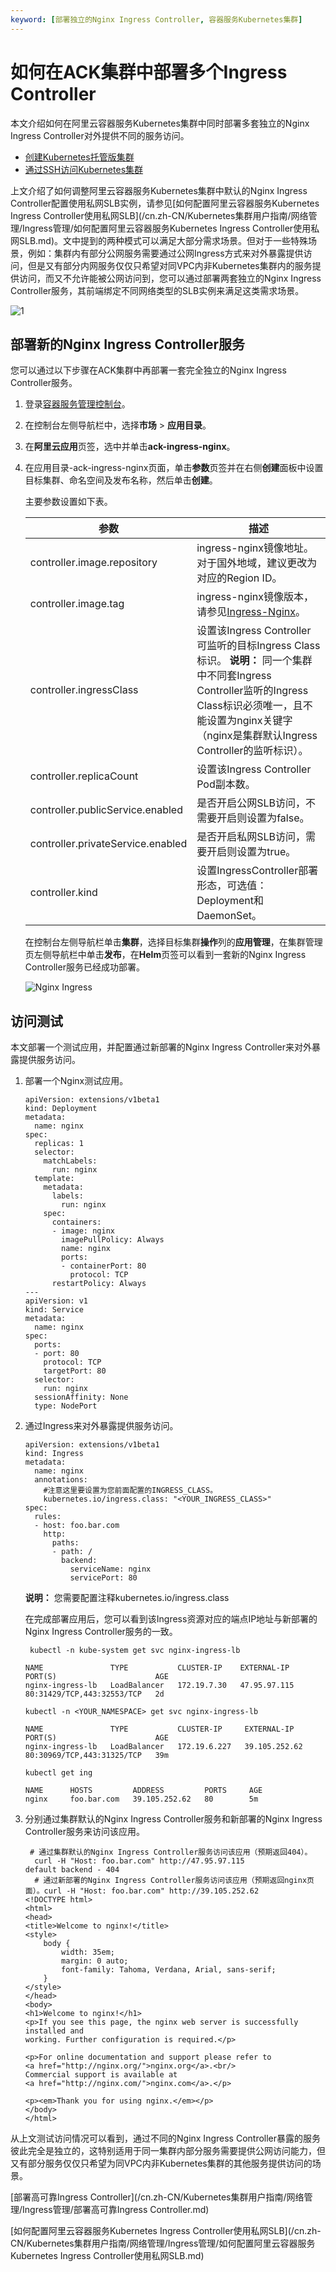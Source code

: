 ```yaml
---
keyword: [部署独立的Nginx Ingress Controller, 容器服务Kubernetes集群]
---
```


# 如何在ACK集群中部署多个Ingress Controller

本文介绍如何在阿里云容器服务Kubernetes集群中同时部署多套独立的Nginx Ingress Controller对外提供不同的服务访问。

-   [创建Kubernetes托管版集群](/cn.zh-CN/Kubernetes集群用户指南/集群管理/创建集群/创建Kubernetes托管版集群.md)
-   [通过SSH访问Kubernetes集群](/cn.zh-CN/Kubernetes集群用户指南/集群管理/连接集群/通过SSH访问Kubernetes集群.md)

上文介绍了如何调整阿里云容器服务Kubernetes集群中默认的Nginx Ingress Controller配置使用私网SLB实例，请参见[如何配置阿里云容器服务Kubernetes Ingress Controller使用私网SLB](/cn.zh-CN/Kubernetes集群用户指南/网络管理/Ingress管理/如何配置阿里云容器服务Kubernetes Ingress Controller使用私网SLB.md)。文中提到的两种模式可以满足大部分需求场景。但对于一些特殊场景，例如：集群内有部分公网服务需要通过公网Ingress方式来对外暴露提供访问，但是又有部分内网服务仅仅只希望对同VPC内非Kubernetes集群内的服务提供访问，而又不允许能被公网访问到，您可以通过部署两套独立的Nginx Ingress Controller服务，其前端绑定不同网络类型的SLB实例来满足这类需求场景。

![1](https://static-aliyun-doc.oss-accelerate.aliyuncs.com/assets/img/zh-CN/9063659951/p81390.png)

## 部署新的Nginx Ingress Controller服务

您可以通过以下步骤在ACK集群中再部署一套完全独立的Nginx Ingress Controller服务。

1.  登录[容器服务管理控制台](https://cs.console.aliyun.com)。

2.  在控制台左侧导航栏中，选择**市场** \> **应用目录**。

3.  在**阿里云应用**页签，选中并单击**ack-ingress-nginx**。

4.  在应用目录-ack-ingress-nginx页面，单击**参数**页签并在右侧**创建**面板中设置目标集群、命名空间及发布名称，然后单击**创建**。

    主要参数设置如下表。

    |参数|描述|
    |--|--|
    |controller.image.repository|ingress-nginx镜像地址。对于国外地域，建议更改为对应的Region ID。|
    |controller.image.tag|ingress-nginx镜像版本，请参见[Ingress-Nginx](/cn.zh-CN/新功能发布记录/组件介绍与变更记录/Ingress-Nginx.md)。|
    |controller.ingressClass|设置该Ingress Controller可监听的目标Ingress Class标识。 **说明：** 同一个集群中不同套Ingress Controller监听的Ingress Class标识必须唯一，且不能设置为nginx关键字（nginx是集群默认Ingress Controller的监听标识）。 |
    |controller.replicaCount|设置该Ingress Controller Pod副本数。|
    |controller.publicService.enabled|是否开启公网SLB访问，不需要开启则设置为false。|
    |controller.privateService.enabled|是否开启私网SLB访问，需要开启则设置为true。|
    |controller.kind|设置IngressController部署形态，可选值：Deployment和DaemonSet。|

    在控制台左侧导航栏单击**集群**，选择目标集群**操作**列的**应用管理**，在集群管理页左侧导航栏中单击**发布**，在**Helm**页签可以看到一套新的Nginx Ingress Controller服务已经成功部署。

    ![Nginx Ingress](https://static-aliyun-doc.oss-accelerate.aliyuncs.com/assets/img/zh-CN/0163659951/p158138.png)


## 访问测试

本文部署一个测试应用，并配置通过新部署的Nginx Ingress Controller来对外暴露提供服务访问。

1.  部署一个Nginx测试应用。

    ```
    apiVersion: extensions/v1beta1
    kind: Deployment
    metadata:
      name: nginx
    spec:
      replicas: 1
      selector:
        matchLabels:
          run: nginx
      template:
        metadata:
          labels:
            run: nginx
        spec:
          containers:
          - image: nginx
            imagePullPolicy: Always
            name: nginx
            ports:
            - containerPort: 80
              protocol: TCP
          restartPolicy: Always
    ---
    apiVersion: v1
    kind: Service
    metadata:
      name: nginx
    spec:
      ports:
      - port: 80
        protocol: TCP
        targetPort: 80
      selector:
        run: nginx
      sessionAffinity: None
      type: NodePort
    ```

2.  通过Ingress来对外暴露提供服务访问。

    ```
    apiVersion: extensions/v1beta1
    kind: Ingress
    metadata:
      name: nginx
      annotations:
        #注意这里要设置为您前面配置的INGRESS_CLASS。
        kubernetes.io/ingress.class: "<YOUR_INGRESS_CLASS>"
    spec:
      rules:
      - host: foo.bar.com
        http:
          paths:
          - path: /
            backend:
              serviceName: nginx
              servicePort: 80
    ```

    **说明：** 您需要配置注释kubernetes.io/ingress.class

    在完成部署应用后，您可以看到该Ingress资源对应的端点IP地址与新部署的Nginx Ingress Controller服务的一致。

    ```
     kubectl -n kube-system get svc nginx-ingress-lb
    ```

    ```
    NAME               TYPE           CLUSTER-IP    EXTERNAL-IP    PORT(S)                      AGE
    nginx-ingress-lb   LoadBalancer   172.19.7.30   47.95.97.115   80:31429/TCP,443:32553/TCP   2d
    ```

    ```
    kubectl -n <YOUR_NAMESPACE> get svc nginx-ingress-lb
    ```

    ```
    NAME               TYPE           CLUSTER-IP     EXTERNAL-IP     PORT(S)                      AGE
    nginx-ingress-lb   LoadBalancer   172.19.6.227   39.105.252.62   80:30969/TCP,443:31325/TCP   39m
    ```

    ```
    kubectl get ing
    ```

    ```
    NAME      HOSTS         ADDRESS         PORTS     AGE
    nginx     foo.bar.com   39.105.252.62   80        5m
    ```

3.  分别通过集群默认的Nginx Ingress Controller服务和新部署的Nginx Ingress Controller服务来访问该应用。

    ```
     # 通过集群默认的Nginx Ingress Controller服务访问该应用（预期返回404）。
      curl -H "Host: foo.bar.com" http://47.95.97.115
    default backend - 404                                                                                                                                                                                        
      # 通过新部署的Nginx Ingress Controller服务访问该应用（预期返回nginx页面）。curl -H "Host: foo.bar.com" http://39.105.252.62
    <!DOCTYPE html>
    <html>
    <head>
    <title>Welcome to nginx!</title>
    <style>
        body {
            width: 35em;
            margin: 0 auto;
            font-family: Tahoma, Verdana, Arial, sans-serif;
        }
    </style>
    </head>
    <body>
    <h1>Welcome to nginx!</h1>
    <p>If you see this page, the nginx web server is successfully installed and
    working. Further configuration is required.</p>
    
    <p>For online documentation and support please refer to
    <a href="http://nginx.org/">nginx.org</a>.<br/>
    Commercial support is available at
    <a href="http://nginx.com/">nginx.com</a>.</p>
    
    <p><em>Thank you for using nginx.</em></p>
    </body>
    </html>
    ```


从上文测试访问情况可以看到，通过不同的Nginx Ingress Controller暴露的服务彼此完全是独立的，这特别适用于同一集群内部分服务需要提供公网访问能力，但又有部分服务仅仅只希望为同VPC内非Kubernetes集群的其他服务提供访问的场景。

[部署高可靠Ingress Controller](/cn.zh-CN/Kubernetes集群用户指南/网络管理/Ingress管理/部署高可靠Ingress Controller.md)

[如何配置阿里云容器服务Kubernetes Ingress Controller使用私网SLB](/cn.zh-CN/Kubernetes集群用户指南/网络管理/Ingress管理/如何配置阿里云容器服务Kubernetes Ingress Controller使用私网SLB.md)

